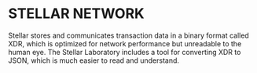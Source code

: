 # STELLAR NETWORK

Stellar stores and communicates transaction data in a binary format called XDR, which is optimized for network performance but unreadable to the human eye. The Stellar Laboratory includes a tool for converting XDR to JSON, which is much easier to read and understand.

